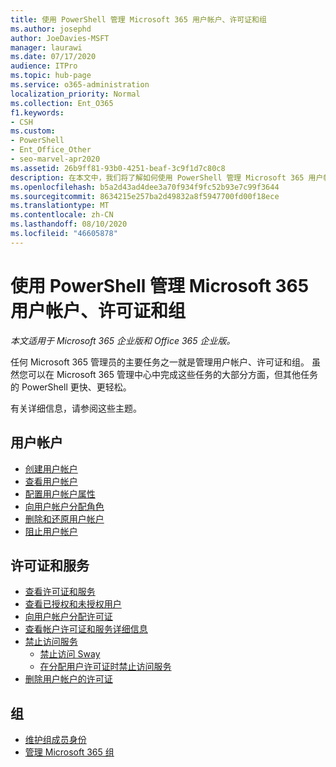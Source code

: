 ```yaml
---
title: 使用 PowerShell 管理 Microsoft 365 用户帐户、许可证和组
ms.author: josephd
author: JoeDavies-MSFT
manager: laurawi
ms.date: 07/17/2020
audience: ITPro
ms.topic: hub-page
ms.service: o365-administration
localization_priority: Normal
ms.collection: Ent_O365
f1.keywords:
- CSH
ms.custom:
- PowerShell
- Ent_Office_Other
- seo-marvel-apr2020
ms.assetid: 26b9ff81-93b0-4251-beaf-3c9f1d7c80c8
description: 在本文中，我们将了解如何使用 PowerShell 管理 Microsoft 365 用户帐户、许可证和组。
ms.openlocfilehash: b5a2d43ad4dee3a70f934f9fc52b93e7c99f3644
ms.sourcegitcommit: 8634215e257ba2d49832a8f5947700fd00f18ece
ms.translationtype: MT
ms.contentlocale: zh-CN
ms.lasthandoff: 08/10/2020
ms.locfileid: "46605878"
---
```

# <a name="manage-microsoft-365-user-accounts-licenses-and-groups-with-powershell"></a>使用 PowerShell 管理 Microsoft 365 用户帐户、许可证和组

*本文适用于 Microsoft 365 企业版和 Office 365 企业版。*

任何 Microsoft 365 管理员的主要任务之一就是管理用户帐户、许可证和组。 虽然您可以在 Microsoft 365 管理中心中完成这些任务的大部分方面，但其他任务的 PowerShell 更快、更轻松。 

有关详细信息，请参阅这些主题。

## <a name="user-accounts"></a>用户帐户

- [创建用户帐户](create-user-accounts-with-office-365-powershell.md)
- [查看用户帐户](view-user-accounts-with-office-365-powershell.md)
- [配置用户帐户属性](configure-user-account-properties-with-office-365-powershell.md)
- [向用户帐户分配角色](assign-roles-to-user-accounts-with-office-365-powershell.md)
- [删除和还原用户帐户](delete-and-restore-user-accounts-with-office-365-powershell.md)
- [阻止用户帐户](block-user-accounts-with-office-365-powershell.md)

## <a name="licenses-and-services"></a>许可证和服务
- [查看许可证和服务](view-licenses-and-services-with-office-365-powershell.md)
- [查看已授权和未授权用户](view-licensed-and-unlicensed-users-with-office-365-powershell.md)
- [向用户帐户分配许可证](assign-licenses-to-user-accounts-with-office-365-powershell.md)
- [查看帐户许可证和服务详细信息](view-account-license-and-service-details-with-office-365-powershell.md)
- [禁止访问服务](disable-access-to-services-with-office-365-powershell.md)
  - [禁止访问 Sway](disable-access-to-sway-with-office-365-powershell.md)
  - [在分配用户许可证时禁止访问服务](disable-access-to-services-while-assigning-user-licenses.md)
- [删除用户帐户的许可证](remove-licenses-from-user-accounts-with-office-365-powershell.md)

## <a name="groups"></a>组
- [维护组成员身份](maintain-group-membership-with-office-365-powershell.md)
- [管理 Microsoft 365 组](manage-office-365-groups-with-powershell.md)

